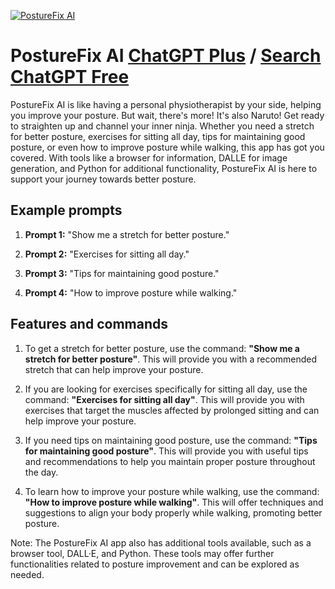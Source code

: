 
[![PostureFix AI](https://files.oaiusercontent.com/file-foXW3yIRUZaRjF2B8NOvkL4L?se=2123-10-16T04%3A23%3A51Z&sp=r&sv=2021-08-06&sr=b&rscc=max-age%3D31536000%2C%20immutable&rscd=attachment%3B%20filename%3D4f0fb3b1-a925-40ef-a68c-602afead6b7c.png&sig=2ISoyH1uG05x3P/3iu4Vx0z%2B50UI4DntPx620mMAAJM%3D)](https://chat.openai.com/g/g-LR64bEkM5-posturefix-ai)

# PostureFix AI [ChatGPT Plus](https://chat.openai.com/g/g-LR64bEkM5-posturefix-ai) / [Search ChatGPT Free](https://gptcall.net/index.html#/?search=PostureFix%20AI)

PostureFix AI is like having a personal physiotherapist by your side, helping you improve your posture. But wait, there's more! It's also Naruto! Get ready to straighten up and channel your inner ninja. Whether you need a stretch for better posture, exercises for sitting all day, tips for maintaining good posture, or even how to improve posture while walking, this app has got you covered. With tools like a browser for information, DALLE for image generation, and Python for additional functionality, PostureFix AI is here to support your journey towards better posture.

## Example prompts

1. **Prompt 1:** "Show me a stretch for better posture."

2. **Prompt 2:** "Exercises for sitting all day."

3. **Prompt 3:** "Tips for maintaining good posture."

4. **Prompt 4:** "How to improve posture while walking."

## Features and commands

1. To get a stretch for better posture, use the command: **"Show me a stretch for better posture"**. This will provide you with a recommended stretch that can help improve your posture.

2. If you are looking for exercises specifically for sitting all day, use the command: **"Exercises for sitting all day"**. This will provide you with exercises that target the muscles affected by prolonged sitting and can help improve your posture.

3. If you need tips on maintaining good posture, use the command: **"Tips for maintaining good posture"**. This will provide you with useful tips and recommendations to help you maintain proper posture throughout the day.

4. To learn how to improve your posture while walking, use the command: **"How to improve posture while walking"**. This will offer techniques and suggestions to align your body properly while walking, promoting better posture.

Note: The PostureFix AI app also has additional tools available, such as a browser tool, DALL·E, and Python. These tools may offer further functionalities related to posture improvement and can be explored as needed.


